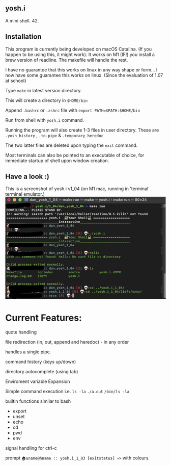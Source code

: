 ## yosh.i
A mini shell. 42.

## Installation

This program is currently being developed on macOS Catalina. (If you happen to be using this, it might work).
It works on M1 (IF!) you install a brew version of readline. The makefile will handle the rest.


I have no guarantee that this works on linux in any way shape or form...
I now have some guarantee this works on linux. (Since the evaluation of 1.07 at school)

Type `` make `` in latest version directory.

This will create a directory in `` $HOME/bin ``

Append `` .bashrc `` or `` .zshrc `` file with `` export PATH=$PATH:$HOME/bin ``

Run from shell with `` yosh.i `` command.

Running the program will also create 1-3 files in user directory.
These are `` .yosh_history `` , `` .to-pipe `` & `` .temporary_heredoc ``

The two latter files are deleted upon typing the `` exit `` command.

Most terminals can also be pointed to an executable of choice, for immediate startup of shell upon window creation.

## Have a look :)

This is a screenshot of yosh.i v1_04 (on M1 mac, running in 'terminal' terminal emulator.)
![yosh.i M1 Terminal](https://github.com/pippin-29/yosh.i/blob/main/Screenshot2.png?raw=true)

# Current Features:

quote handling

file redirection (in, out, append and heredoc) - in any order

handles a single pipe.

command history (keys up/down)

directory autocomplete (using tab)

Enviroment variable Expansion

Simple command execution i.e.    `` ls -la `` ``./a.out`` ``/bin/ls -la``

builtin functions similar to bash
  -  export
  -  unset
  -  echo
  -  cd
  -  pwd
  -  env

signal handling for ctrl-c

prompt ``🏠uname@hname :: yosh.i_1_03 [exitstatus] 💀>`` with colours.

